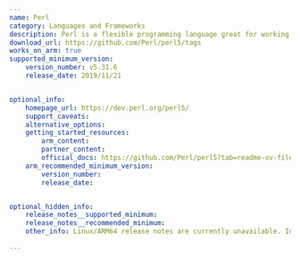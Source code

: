 ```yaml
---
name: Perl
category: Languages and Frameworks
description: Perl is a flexible programming language great for working with text and automating tasks. It’s useful for everything from building websites to managing systems.
download_url: https://github.com/Perl/perl5/tags
works_on_arm: true
supported_minimum_version:
    version_number: v5.31.6
    release_date: 2019/11/21


optional_info:
    homepage_url: https://dev.perl.org/perl5/
    support_caveats:
    alternative_options:
    getting_started_resources:
        arm_content:
        partner_content:
        official_docs: https://github.com/Perl/perl5?tab=readme-ov-file#installation
    arm_recommended_minimum_version:
        version_number:
        release_date:


optional_hidden_info:
    release_notes__supported_minimum:
    release_notes__recommended_minimum:
    other_info: Linux/ARM64 release notes are currently unavailable. Installation and testing were carried out using the released tar files. Prior to version v5.31.6, a segmentation fault error occurred on both x86_64 and ARM64 platforms.
 
---
```

